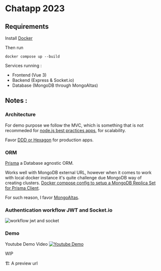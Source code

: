 # Chatapp 2023

## Requirements
Install [Docker](https://www.docker.com/)

Then run 
```
docker compose up --build
```

Services running : 
- Frontend (Vue 3)
- Backend (Express & Socket.io)
- Database (MongoDB through MongoAltas)

## Notes :

### Architecture
For demo purpose we follow the MVC, which is something that is not recommeded for [node.js best practices apps](https://github.com/goldbergyoni/nodebestpractices#1-project-architecture-practices), for scalability.

Favor [DDD or Hexagon](https://herbertograca.com/2017/11/16/explicit-architecture-01-ddd-hexagonal-onion-clean-cqrs-how-i-put-it-all-together/) for production apps.

### ORM
[Prisma](https://www.prisma.io/docs/getting-started) a Database agnostic ORM.

Works well with MongoDB external URL, however when it comes to work with local docker instance it's quite challenge due MongoDB way of creating clusters. 
[Docker compose config to setup a MongoDB Replica Set for Prisma Client](https://github.com/prisma/prisma/discussions/22442).

For such reason, I favor [MongoAltas](https://www.mongodb.com/atlas/database). 

### Authentication workflow JWT and Socket.io

![workflow jwt and socket](https://i.imgur.com/Yk7tLeL.png)

### Demo

Youtube Demo Video
[![Youtube Demo](https://i.imgur.com/Uo31Bo2.png)](https://youtu.be/qbmxDjxRF_Y)

WIP

🏗️ A preview url